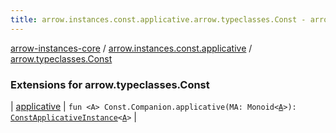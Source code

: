 ```yaml
---
title: arrow.instances.const.applicative.arrow.typeclasses.Const - arrow-instances-core
---
```


[arrow-instances-core](../../index.html) / [arrow.instances.const.applicative](../index.html) / [arrow.typeclasses.Const](./index.html)

### Extensions for arrow.typeclasses.Const

| [applicative](applicative.html) | `fun <A> Const.Companion.applicative(MA: Monoid<`[`A`](applicative.html#A)`>): `[`ConstApplicativeInstance`](../../arrow.instances/-const-applicative-instance/index.html)`<`[`A`](applicative.html#A)`>` |

